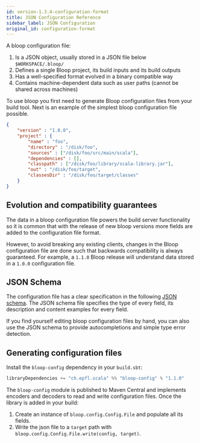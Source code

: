 ```yaml
---
id: version-1.3.4-configuration-format
title: JSON Configuration Reference
sidebar_label: JSON Configuration
original_id: configuration-format
---
```


A bloop configuration file:

1. Is a JSON object, usually stored in a JSON file below `$WORKSPACE/.bloop/`
1. Defines a single Bloop project, its build inputs and its build outputs
1. Has a well-specified format evolved in a binary compatible way
1. Contains machine-dependent data such as user paths (cannot be shared across machines)

To use bloop you first need to generate Bloop configuration files from your build tool. 
Next is an example of the simplest bloop configuration file possible.

```json
{
    "version" : "1.0.0",
    "project" : {
        "name" : "foo",
        "directory" : "/disk/foo",
        "sources" : ["/disk/foo/src/main/scala"],
        "dependencies" : [],
        "classpath" : ["/disk/foo/library/scala-library.jar"],
        "out" : "/disk/foo/target",
        "classesDir" : "/disk/foo/target/classes"
    }
}
```

## Evolution and compatibility guarantees

The data in a bloop configuration file powers the build server functionality so it is common that
with the release of new bloop versions more fields are added to the configuration file format.

However, to avoid breaking any existing clients, changes in the Bloop configuration file are done
such that backwards compatibility is always guaranteed. For example, a `1.1.0` Bloop release will
understand data stored in a `1.0.0` configuration file.

## JSON Schema

The configuration file has a clear specification in the following [JSON
schema](assets/bloop-schema.json). The JSON schema file specifies the type of every field, its
description and content examples for every field.

If you find yourself editing bloop configuration files by hand, you can also use the JSON schema to
provide autocompletions and simple type error detection.

## Generating configuration files

Install the `bloop-config` dependency in your `build.sbt`:

```scala
libraryDependencies += "ch.epfl.scala" %% "bloop-config" % "1.1.0"
```

The `bloop-config` module is published to Maven Central and implements encoders and decoders to read
and write configuration files. Once the library is added in your build:

1. Create an instance of `bloop.config.Config.File` and populate all its fields.
2. Write the json file to a `target` path with `bloop.config.Config.File.write(config, target)`.
